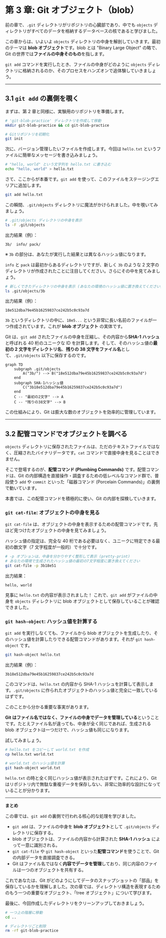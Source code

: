 # 第 3 章: Git オブジェクト（blob）

前の章で、`.git` ディレクトリがリポジトリの心臓部であり、中でも `objects` ディレクトリがすべてのデータを格納するデータベースの核であると学びました。

この章からは、いよいよ `objects` ディレクトリの中身を解剖していきます。最初のテーマは **blob オブジェクト**です。blob とは "Binary Large Object" の略で、Git の世界では**ファイルの中身そのもの**を指します。

`git add` コマンドを実行したとき、ファイルの中身がどのように `objects` ディレクトリに格納されるのか、そのプロセスをハンズオンで追体験していきましょう。

---

## 3.1 `git add` の裏側を覗く

まずは、第 2 章と同様に、実験用のリポジトリを準備します。

```bash
# 'git-blob-practice' ディレクトリを作成して移動
mkdir git-blob-practice && cd git-blob-practice

# Gitリポジトリを初期化
git init
```

次に、バージョン管理したいファイルを作成します。今回は `hello.txt` というファイルに簡単なメッセージを書き込みましょう。

```bash
# "hello, world" という文字列を hello.txt に書き込む
echo "hello, world" > hello.txt
```

さて、ここからが本番です。`git add` を使って、このファイルをステージングエリアに追加します。

```bash
git add hello.txt
```

この瞬間、`.git/objects` ディレクトリに魔法がかけられました。中を覗いてみましょう。

```bash
# .git/objects ディレクトリの中身を表示
ls -F .git/objects
```

出力結果（例）：
```
3b/  info/ pack/
```
※ `3b` の部分は、あなたが実行した結果とは異なるハッシュ値になります。

`info` と `pack` は最初からあるディレクトリですが、新しく `3b` のような 2 文字のディレクトリが作成されたことに注目してください。さらにその中を見てみましょう。

```bash
# 新しくできたディレクトリの中身を表示 (あなたの環境のハッシュ値に置き換えてください)
ls .git/objects/3b
```
出力結果（例）：
```
18e512dba79e45b16259837ce242b5c0c93a7d
```

`3b` というディレクトリの中に、`18e5...` という非常に長い名前のファイルが一つ作成されています。これが **blob オブジェクト** の実体です。

Git は、`git add` されたファイルの中身を圧縮し、その内容から**SHA-1 ハッシュ**と呼ばれる 40 桁のユニークな ID を計算します。そして、そのハッシュ値の**最初の 2 文字をディレクトリ名**、**残りの 38 文字をファイル名**として、`.git/objects` 以下に保存するのです。

```mermaid
graph TD
    subgraph .git/objects
        A("3b/") --> B("18e512dba79e45b16259837ce242b5c0c93a7d")
    end
    subgraph SHA-1ハッシュ値
        C("3b18e512dba79e45b16259837ce242b5c0c93a7d")
    end
    C -- "最初の2文字" --> A
    C -- "残りの38文字" --> B
```

この仕組みにより、Git は膨大な数のオブジェクトを効率的に管理しています。

---

## 3.2 配管コマンドでオブジェクトを調べる

`objects` ディレクトリに保存されたファイルは、ただのテキストファイルではなく、圧縮されたバイナリデータです。`cat` コマンドで直接中身を見ることはできません。

そこで登場するのが、**配管コマンド (Plumbing Commands)** です。配管コマンドは、Git の内部構造を直接操作・調査するための低レベルなコマンド群で、普段使う `add` や `commit` といった「磁器コマンド (Porcelain Commands)」の裏側で動いています。

本書では、この配管コマンドを積極的に使い、Git の内部を探検していきます。

### `git cat-file`: オブジェクトの中身を見る

`git cat-file` は、オブジェクトの中身を表示するための配管コマンドです。先ほど見つけたオブジェクトの中身を見てみましょう。

ハッシュ値の指定は、完全な 40 桁である必要はなく、ユニークに特定できる最初の数文字（7 文字程度が一般的）で十分です。

```bash
# -p オプションは、中身を分かりやすく整形して表示 (pretty-print)
# あなたの環境で生成されたハッシュ値の最初の7文字程度に置き換えてください
git cat-file -p 3b18e51
```

出力結果：
```
hello, world
```

見事に `hello.txt` の内容が表示されました！ これで、`git add` がファイルの中身を `objects` ディレクトリに blob オブジェクトとして保存していることが確認できました。

### `git hash-object`: ハッシュ値を計算する

`git add` を実行しなくても、ファイルから blob オブジェクトを生成したり、そのハッシュ値を計算したりできる配管コマンドがあります。それが `git hash-object` です。

```bash
git hash-object hello.txt
```

出力結果（例）：
```
3b18e512dba79e45b16259837ce242b5c0c93a7d
```

このコマンドは、`hello.txt` の内容から SHA-1 ハッシュを計算して表示します。`.git/objects` に作られたオブジェクトのハッシュ値と完全に一致しているはずです。

このことから分かる重要な事実があります。

**Git はファイル名ではなく、ファイルの中身でデータを管理している**ということです。たとえファイル名が違っても、中身が全く同じであれば、生成される blob オブジェクトは一つだけで、ハッシュ値も同じになります。

試してみましょう。

```bash
# hello.txt をコピーして world.txt を作成
cp hello.txt world.txt

# world.txt のハッシュ値を計算
git hash-object world.txt
```

`hello.txt` の時と全く同じハッシュ値が表示されたはずです。これにより、Git はリポジトリ内で無駄な重複データを保存しない、非常に効率的な設計になっていることが分かります。

---

**まとめ**

この章では、`git add` の裏側で行われる核心的な処理を学びました。

- `git add` は、ファイルの中身を **blob オブジェクト**として `.git/objects` ディレクトリに保存する。
- blob オブジェクトは、ファイルの内容から計算された **SHA-1 ハッシュ** によって一意に識別される。
- `git cat-file` や `git hash-object` といった**配管コマンド**を使うことで、Git の内部データを直接調査できる。
- Git はファイル名ではなく**内容でデータを管理**しており、同じ内容のファイルは一つのオブジェクトを共有する。

これであなたは、Git がどのようにしてデータのスナップショットの「部品」を保存しているかを理解しました。次の章では、ディレクトリ構造を表現するためのもう一つの重要なオブジェクト、「tree オブジェクト」について学びます。

最後に、今回作成したディレクトリをクリーンアップしておきましょう。

```bash
# 一つ上の階層に移動
cd ..

# ディレクトリごと削除
rm -rf git-blob-practice
```

